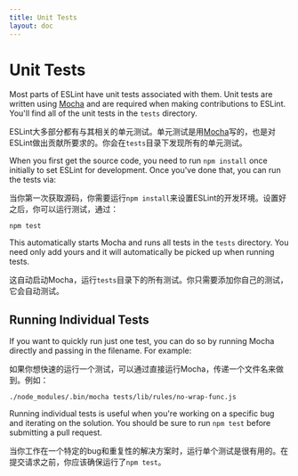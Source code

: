 ```yaml
---
title: Unit Tests
layout: doc
---
```

<!-- Note: No pull requests accepted for this file. See README.md in the root directory for details. -->

# Unit Tests

Most parts of ESLint have unit tests associated with them. Unit tests are written using [Mocha](http://mochajs.org/) and are required when making contributions to ESLint. You'll find all of the unit tests in the `tests` directory.

ESLint大多部分都有与其相关的单元测试。单元测试是用[Mocha](http://mochajs.org/)写的，也是对ESLint做出贡献所要求的。你会在`tests`目录下发现所有的单元测试。

When you first get the source code, you need to run `npm install` once initially to set ESLint for development. Once you've done that, you can run the tests via:

当你第一次获取源码，你需要运行`npm install`来设置ESLint的开发环境。设置好之后，你可以运行测试，通过：

    npm test

This automatically starts Mocha and runs all tests in the `tests` directory. You need only add yours and it will automatically be picked up when running tests.

这自动启动Mocha，运行`tests`目录下的所有测试。你只需要添加你自己的测试，它会自动测试。

## Running Individual Tests

If you want to quickly run just one test, you can do so by running Mocha directly and passing in the filename. For example:

如果你想快速的运行一个测试，可以通过直接运行Mocha，传递一个文件名来做到。例如：

    ./node_modules/.bin/mocha tests/lib/rules/no-wrap-func.js

Running individual tests is useful when you're working on a specific bug and iterating on the solution. You should be sure to run `npm test` before submitting a pull request.

当你工作在一个特定的bug和重复性的解决方案时，运行单个测试是很有用的。在提交请求之前，你应该确保运行了`npm test`。


